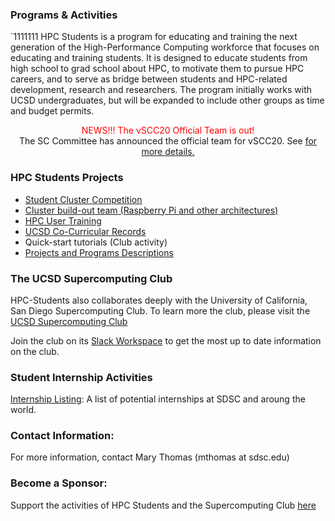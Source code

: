 
### Programs & Activities
`1111111
HPC Students is a program for educating and training the next generation of the High-Performance Computing workforce that focuses on educating and training students. It is designed to educate students from high school to grad school about HPC, to motivate them to pursue HPC careers, and to serve as bridge between students and HPC-related development, research and researchers. The program initially works with UCSD undergraduates, but will be expanded to include other groups as time and budget permits. 
<center>
<font color="red">NEWS!!! The vSCC20 Official Team is out!</font><br>
The SC Committee has announced the official team for vSCC20. See <a href="https://hpc-students.sdsc.edu/scc20/">for more details.</a> 
</center>


### HPC Students Projects
* [Student Cluster Competition](/scc20/index.html)
* [Cluster build-out team (Raspberry Pi and other architectures)](https://hpc-students.sdsc.edu/pi_proj.html)
* [HPC User Training](https://hpc-students.sdsc.edu/hpc-training.html)
* [UCSD Co-Curricular Records](https://hpc-students.sdsc.edu/sdsc-ccr-program.html)
* Quick-start tutorials (Club activity)
* [Projects and Programs Descriptions](https://hpc-students.sdsc.edu/projs.html)

### The UCSD Supercomputing Club

HPC-Students also collaborates deeply with the University of California, San Diego Supercomputing Club. To learn more the club, please visit the [UCSD Supercomputing Club](https://hpc-students.sdsc.edu/supercomputing_club.html)
<br>

Join the club on its [Slack Workspace](https://hpcstudentsatsdsc.slack.com) to get the most up to date information on the club.

### Student Internship Activities
[Internship Listing](internship_listing.html): A list of potential internships at SDSC and aroung the world.

### Contact Information:

For more information, contact Mary Thomas (mthomas at sdsc.edu)

### Become a Sponsor:
Support the activities of HPC Students and the Supercomputing Club [here](https://espi.ucsd.edu/make-a-gift?id=e4cddf78-4e99-462b-93ac-ffbea5886c5a)
